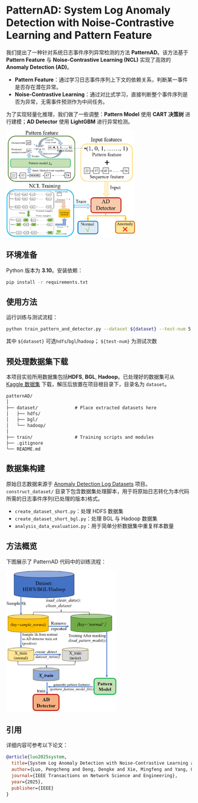 # PatternAD: System Log Anomaly Detection with Noise-Contrastive Learning and Pattern Feature

我们提出了一种针对系统日志事件序列异常检测的方法 **PatternAD**。该方法基于 **Pattern Feature** 与 **Noise-Contrastive Learning (NCL)** 实现了高效的 **Anomaly Detection (AD)**。  

- **Pattern Feature**：通过学习日志事件序列上下文的依赖关系，判断某一事件是否存在潜在异常。  
- **Noise-Contrastive Learning**：通过对比式学习，直接判断整个事件序列是否为异常，无需事件预测作为中间任务。  

为了实现轻量化推理，我们做了一些调整：**Pattern Model** 使用 **CART 决策树** 进行建模；**AD Detector** 使用 **LightGBM** 进行异常检测。  

 <!-- ![overview](assets/overview.png)   -->

 <img src="assets/overview.png" alt="overview" width="350"/>

<!-- --- -->


## 环境准备
Python 版本为 **3.10**。安装依赖：
```bash
pip install -r requirements.txt
```

<!-- --- -->

## 使用方法

运行训练与测试流程：
```bash
python train_pattern_and_detector.py --dataset ${dataset} --test-num 5
```

其中 `${dataset}` 可选`hdfs`/`bgl`/`hadoop`； `${test-num}` 为测试次数


<!-- --- -->

## 预处理数据集下载

本项目实验所用数据集包括**HDFS**, **BGL**, **Hadoop**。已处理好的数据集可从 [Kaggle 数据集](https://www.kaggle.com/datasets/luopeng1996/patternad-dataset) 下载，解压后放置在项目根目录下，目录名为 `dataset`。 
```
patternAD/
│
├── dataset/              # Place extracted datasets here
│   ├── hdfs/
│   ├── bgl/
│   └── hadoop/
│
├── train/                # Training scripts and modules
├── .gitignore
└── README.md
``` 
  

<!-- --- -->

## 数据集构建

原始日志数据来源于 [Anomaly Detection Log Datasets](https://github.com/ait-aecid/anomaly-detection-log-datasets/) 项目。`construct_dataset/` 目录下包含数据集处理脚本，用于将原始日志转化为本代码所需的日志事件序列(已处理的版本)格式。

- `create_dataset_short.py`：处理 HDFS 数据集
- `create_dataset_short_bgl.py`：处理 BGL 与 Hadoop 数据集  
- `analysis_data_evaluation.py`：用于简单分析数据集中重复样本数量  



## 方法概览
下图展示了 PatternAD 代码中的训练流程：  


<!-- ![pipeline](assets/pipeline.png)   -->
<img src="assets/pipeline.png" alt="pipeline" width="300"/>


<!-- --- -->

## 引用

详细内容可参考以下论文：  

```bibtex
@article{luo2025system,
  title={System Log Anomaly Detection with Noise-Contrastive Learning and Pattern Feature},
  author={Luo, Pengcheng and Deng, Dengke and Xie, Mingfeng and Yang, Genke and Chu, Jian and Soong, Boon-Hee and Yuen, Chau},
  journal={IEEE Transactions on Network Science and Engineering},
  year={2025},
  publisher={IEEE}
}
```
